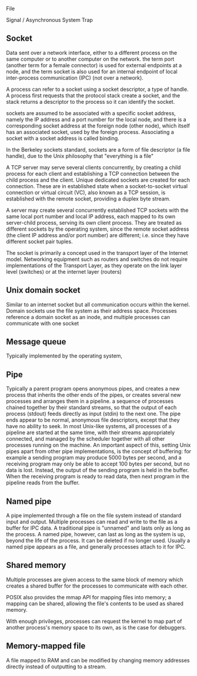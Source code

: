 File

Signal / Asynchronous System Trap

Socket
-------
Data sent over a network interface, either to a different process on the same computer or to another computer on the network.
the term port (another term for a female connector) is used for external endpoints at a node, and the term socket is also used for an internal endpoint of local inter-process communication (IPC) (not over a network).

A process can refer to a socket using a socket descriptor, a type of handle. A process first requests that the protocol stack create a socket, and the stack returns a descriptor to the process so it can identify the socket.

sockets are assumed to be associated with a specific socket address, namely the IP address and a port number for the local node, and there is a corresponding socket address at the foreign node (other node), which itself has an associated socket, used by the foreign process. Associating a socket with a socket address is called binding.

In the Berkeley sockets standard, sockets are a form of file descriptor (a file handle), due to the Unix philosophy that "everything is a file"

A TCP server may serve several clients concurrently, by creating a child process for each client and establishing a TCP connection between the child process and the client. Unique dedicated sockets are created for each connection. These are in established state when a socket-to-socket virtual connection or virtual circuit (VC), also known as a TCP session, is established with the remote socket, providing a duplex byte stream.

A server may create several concurrently established TCP sockets with the same local port number and local IP address, each mapped to its own server-child process, serving its own client process. They are treated as different sockets by the operating system, since the remote socket address (the client IP address and/or port number) are different; i.e. since they have different socket pair tuples.

The socket is primarily a concept used in the transport layer of the Internet model. Networking equipment such as routers and switches do not require implementations of the Transport Layer, as they operate on the link layer level (switches) or at the internet layer (routers)

Unix domain socket 
---------
Similar to an internet socket but all communication occurs within the kernel. Domain sockets use the file system as their address space. Processes reference a domain socket as an inode, and multiple processes can communicate with one socket

Message queue
-------
Typically implemented by the operating system,

Pipe
--------
Typically a parent program opens anonymous pipes, and creates a new process that inherits the other ends of the pipes, or creates several new processes and arranges them in a pipeline.
a sequence of processes chained together by their standard streams, so that the output of each process (stdout) feeds directly as input (stdin) to the next one.
The pipe ends appear to be normal, anonymous file descriptors, except that they have no ability to seek.
In most Unix-like systems, all processes of a pipeline are started at the same time, with their streams appropriately connected, and managed by the scheduler together with all other processes running on the machine. An important aspect of this, setting Unix pipes apart from other pipe implementations, is the concept of buffering: for example a sending program may produce 5000 bytes per second, and a receiving program may only be able to accept 100 bytes per second, but no data is lost. Instead, the output of the sending program is held in the buffer. When the receiving program is ready to read data, then next program in the pipeline reads from the buffer.



Named pipe
-------
A pipe implemented through a file on the file system instead of standard input and output. Multiple processes can read and write to the file as a buffer for IPC data.
A traditional pipe is "unnamed" and lasts only as long as the process. A named pipe, however, can last as long as the system is up, beyond the life of the process. It can be deleted if no longer used. Usually a named pipe appears as a file, and generally processes attach to it for IPC.

Shared memory
------
Multiple processes are given access to the same block of memory which creates a shared buffer for the processes to communicate with each other.

POSIX also provides the mmap API for mapping files into memory; a mapping can be shared, allowing the file's contents to be used as shared memory.

With enough privileges, processes can request the kernel to map part of another process's memory space to its own, as is the case for debuggers.

Memory-mapped file
-------
A file mapped to RAM and can be modified by changing memory addresses directly instead of outputting to a stream.


